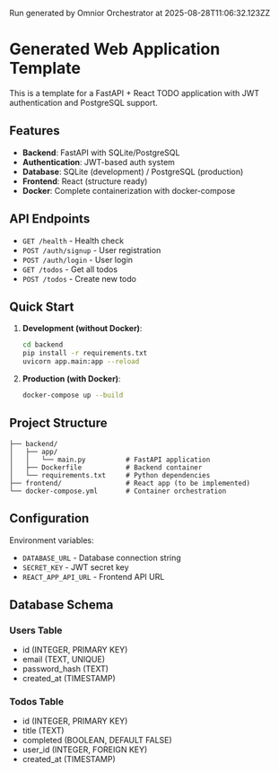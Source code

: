 Run generated by Omnior Orchestrator at 2025-08-28T11:06:32.123ZZ

# Generated Web Application Template

This is a template for a FastAPI + React TODO application with JWT authentication and PostgreSQL support.

## Features

- **Backend**: FastAPI with SQLite/PostgreSQL
- **Authentication**: JWT-based auth system
- **Database**: SQLite (development) / PostgreSQL (production)
- **Frontend**: React (structure ready)
- **Docker**: Complete containerization with docker-compose

## API Endpoints

- `GET /health` - Health check
- `POST /auth/signup` - User registration
- `POST /auth/login` - User login
- `GET /todos` - Get all todos
- `POST /todos` - Create new todo

## Quick Start

1. **Development (without Docker)**:
   ```bash
   cd backend
   pip install -r requirements.txt
   uvicorn app.main:app --reload
   ```

2. **Production (with Docker)**:
   ```bash
   docker-compose up --build
   ```

## Project Structure

```
├── backend/
│   ├── app/
│   │   └── main.py          # FastAPI application
│   ├── Dockerfile           # Backend container
│   └── requirements.txt     # Python dependencies
├── frontend/                # React app (to be implemented)
└── docker-compose.yml       # Container orchestration
```

## Configuration

Environment variables:
- `DATABASE_URL` - Database connection string
- `SECRET_KEY` - JWT secret key
- `REACT_APP_API_URL` - Frontend API URL

## Database Schema

### Users Table
- id (INTEGER, PRIMARY KEY)
- email (TEXT, UNIQUE)
- password_hash (TEXT)
- created_at (TIMESTAMP)

### Todos Table
- id (INTEGER, PRIMARY KEY)
- title (TEXT)
- completed (BOOLEAN, DEFAULT FALSE)
- user_id (INTEGER, FOREIGN KEY)
- created_at (TIMESTAMP)